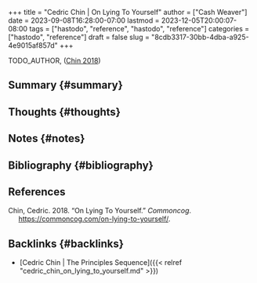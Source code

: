 +++
title = "Cedric Chin | On Lying To Yourself"
author = ["Cash Weaver"]
date = 2023-09-08T16:28:00-07:00
lastmod = 2023-12-05T20:00:07-08:00
tags = ["hastodo", "reference", "hastodo", "reference"]
categories = ["hastodo", "reference"]
draft = false
slug = "8cdb3317-30bb-4dba-a925-4e9015af857d"
+++

TODO_AUTHOR, (<a href="#citeproc_bib_item_1">Chin 2018</a>)


## Summary {#summary}


## Thoughts {#thoughts}


## Notes {#notes}


## Bibliography {#bibliography}

## References

<style>.csl-entry{text-indent: -1.5em; margin-left: 1.5em;}</style><div class="csl-bib-body">
  <div class="csl-entry"><a id="citeproc_bib_item_1"></a>Chin, Cedric. 2018. “On Lying To Yourself.” <i>Commoncog</i>. <a href="https://commoncog.com/on-lying-to-yourself/">https://commoncog.com/on-lying-to-yourself/</a>.</div>
</div>


## Backlinks {#backlinks}

-   [Cedric Chin | The Principles Sequence]({{< relref "cedric_chin_on_lying_to_yourself.md" >}})
